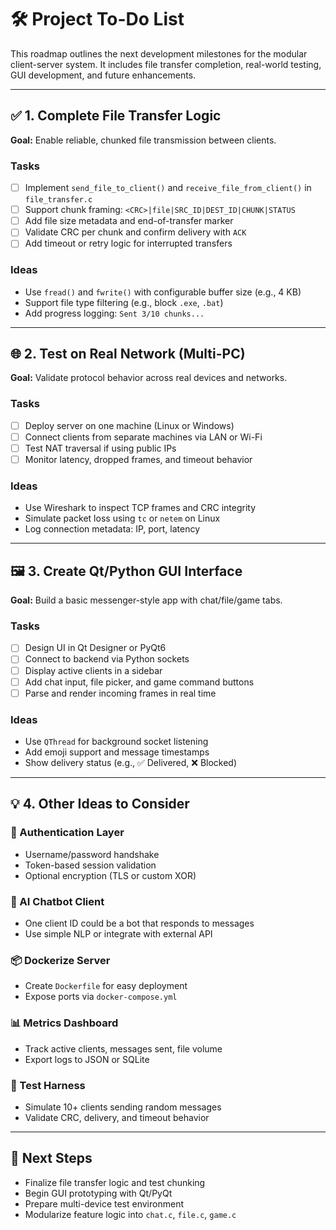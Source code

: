 # 🛠️ Project To-Do List

This roadmap outlines the next development milestones for the modular client-server system. It includes file transfer completion, real-world testing, GUI development, and future enhancements.

---

## ✅ 1. Complete File Transfer Logic

**Goal:** Enable reliable, chunked file transmission between clients.

### Tasks
- [ ] Implement `send_file_to_client()` and `receive_file_from_client()` in `file_transfer.c`
- [ ] Support chunk framing: `<CRC>|file|SRC_ID|DEST_ID|CHUNK|STATUS`
- [ ] Add file size metadata and end-of-transfer marker
- [ ] Validate CRC per chunk and confirm delivery with `ACK`
- [ ] Add timeout or retry logic for interrupted transfers

### Ideas
- Use `fread()` and `fwrite()` with configurable buffer size (e.g., 4 KB)
- Support file type filtering (e.g., block `.exe`, `.bat`)
- Add progress logging: `Sent 3/10 chunks...`

---

## 🌐 2. Test on Real Network (Multi-PC)

**Goal:** Validate protocol behavior across real devices and networks.

### Tasks
- [ ] Deploy server on one machine (Linux or Windows)
- [ ] Connect clients from separate machines via LAN or Wi-Fi
- [ ] Test NAT traversal if using public IPs
- [ ] Monitor latency, dropped frames, and timeout behavior

### Ideas
- Use Wireshark to inspect TCP frames and CRC integrity
- Simulate packet loss using `tc` or `netem` on Linux
- Log connection metadata: IP, port, latency

---

## 🖼️ 3. Create Qt/Python GUI Interface

**Goal:** Build a basic messenger-style app with chat/file/game tabs.

### Tasks
- [ ] Design UI in Qt Designer or PyQt6
- [ ] Connect to backend via Python sockets
- [ ] Display active clients in a sidebar
- [ ] Add chat input, file picker, and game command buttons
- [ ] Parse and render incoming frames in real time

### Ideas
- Use `QThread` for background socket listening
- Add emoji support and message timestamps
- Show delivery status (e.g., ✅ Delivered, ❌ Blocked)

---

## 💡 4. Other Ideas to Consider

### 🔐 Authentication Layer
- Username/password handshake
- Token-based session validation
- Optional encryption (TLS or custom XOR)

### 🤖 AI Chatbot Client
- One client ID could be a bot that responds to messages
- Use simple NLP or integrate with external API

### 📦 Dockerize Server
- Create `Dockerfile` for easy deployment
- Expose ports via `docker-compose.yml`

### 📊 Metrics Dashboard
- Track active clients, messages sent, file volume
- Export logs to JSON or SQLite

### 🧪 Test Harness
- Simulate 10+ clients sending random messages
- Validate CRC, delivery, and timeout behavior

---

## 📌 Next Steps

- Finalize file transfer logic and test chunking
- Begin GUI prototyping with Qt/PyQt
- Prepare multi-device test environment
- Modularize feature logic into `chat.c`, `file.c`, `game.c`

